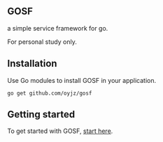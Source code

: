 ## GOSF

a simple service framework for go.

For personal study only.

## Installation
Use Go modules to install GOSF in your application.

```shell
go get github.com/oyjz/gosf
```

## Getting started

To get started with GOSF, [start here](http://gosf.oyjz.cn).

